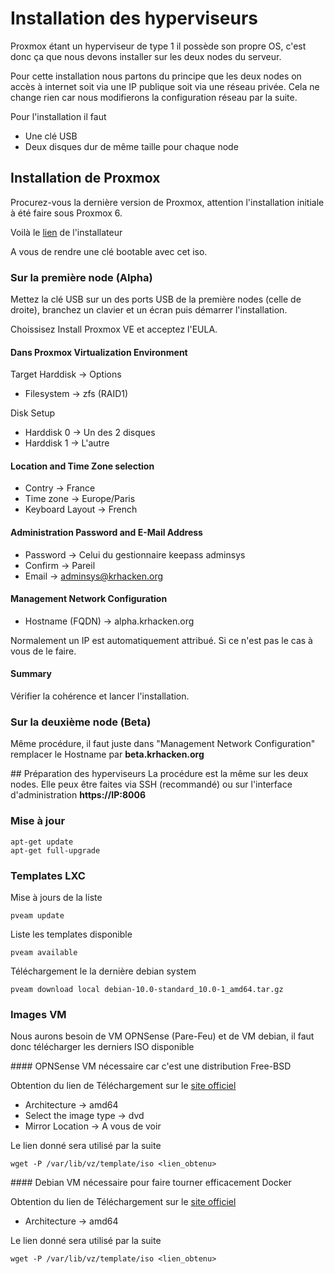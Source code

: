 # Installation des hyperviseurs

Proxmox étant un hyperviseur de type 1 il possède son propre OS, c'est donc ça que nous devons installer sur les deux nodes du serveur.

Pour cette installation nous partons du principe que les deux nodes on accès à internet soit via une IP publique soit via une réseau privée. Cela ne change rien car nous modifierons la configuration réseau par la suite.

Pour l'installation il faut
- Une clé USB
- Deux disques dur de même taille pour chaque node

## Installation de Proxmox
Procurez-vous la dernière version de Proxmox, attention l'installation initiale à été faire sous Proxmox 6.

Voilà le [lien](https://www.proxmox.com/en/downloads/category/iso-images-pve) de l'installateur

A vous de rendre une clé bootable avec cet iso.

### Sur la première node (Alpha)
Mettez la clé USB sur un des ports USB de la première nodes (celle de droite), branchez un clavier et un écran puis démarrer l'installation.

Choissisez Install Proxmox VE et acceptez l'EULA.
#### Dans Proxmox Virtualization Environment

Target Harddisk -> Options
- Filesystem -> zfs (RAID1)

Disk Setup

- Harddisk 0 -> Un des 2 disques
- Harddisk 1 -> L'autre

#### Location and Time Zone selection
- Contry -> France
- Time zone -> Europe/Paris
- Keyboard Layout -> French

#### Administration Password and E-Mail Address

- Password -> Celui du gestionnaire keepass adminsys
- Confirm -> Pareil
- Email -> adminsys@krhacken.org

#### Management Network Configuration
- Hostname (FQDN) -> alpha.krhacken.org

Normalement un IP est automatiquement attribué. Si ce n'est pas le cas à vous de le faire.

#### Summary
Vérifier la cohérence et lancer l'installation.

### Sur la deuxième node (Beta)
Même procédure, il faut juste dans "Management Network Configuration" remplacer le Hostname par **beta.krhacken.org**

## Préparation des hyperviseurs
La procédure est la même sur les deux nodes. Elle peux être faites via SSH (recommandé) ou sur l'interface d'administration **https://IP:8006**

### Mise à jour
```
apt-get update
apt-get full-upgrade
```

### Templates LXC
Mise à jours de la liste
```
pveam update
```
Liste les templates disponible
```
pveam available
```
Téléchargement le la dernière debian system
```
pveam download local debian-10.0-standard_10.0-1_amd64.tar.gz
```

### Images VM
Nous aurons besoin de VM OPNSense (Pare-Feu) et de VM debian, il faut donc télécharger les derniers ISO disponible

#### OPNSense
VM nécessaire car c'est une distribution Free-BSD

Obtention du lien de Téléchargement sur le [site officiel](https://opnsense.org/download/)

- Architecture -> amd64
- Select the image type -> dvd
- Mirror Location -> A vous de voir

Le lien donné sera utilisé par la suite

```
wget -P /var/lib/vz/template/iso <lien_obtenu>
```

#### Debian
VM nécessaire pour faire tourner efficacement Docker

Obtention du lien de Téléchargement sur le [site officiel](https://www.debian.org/distrib/netinst)

- Architecture -> amd64

Le lien donné sera utilisé par la suite

```
wget -P /var/lib/vz/template/iso <lien_obtenu>
```
